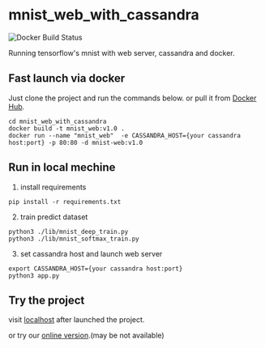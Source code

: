 # mnist_web_with_cassandra

![Docker Build Status](https://img.shields.io/badge/docker-pushed-brightgreen.svg)

Running tensorflow's mnist with web server, cassandra and docker.

## Fast launch via docker
Just clone the project and run the commands below. or pull it from [Docker Hub](https://hub.docker.com/r/gtbl2012/mnist-web).
```
cd mnist_web_with_cassandra
docker build -t mnist_web:v1.0 .
docker run --name "mnist_web"  -e CASSANDRA_HOST={your cassandra host:port} -p 80:80 -d mnist-web:v1.0
```

## Run in local mechine
1. install requirements
```
pip install -r requirements.txt
```
2. train predict dataset
```
python3 ./lib/mnist_deep_train.py
python3 ./lib/mnist_softmax_train.py
```
3. set cassandra host and launch web server
```
export CASSANDRA_HOST={your cassandra host:port}
python3 app.py
```

## Try the project
visit [localhost](http://localhost/) after launched the project.

or try our [online version](http://mnist.gtbl2012.cn).(may be not available)
